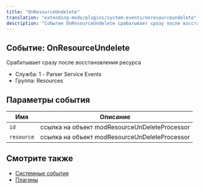 ```yaml
---
title: "OnResourceUndelete"
translation: "extending-modx/plugins/system-events/onresourceundelete"
description: "Событие OnResourceUndelete срабатывает сразу после восстановления ресурса"
---
```


## Событие: OnResourceUndelete

Срабатывает сразу после восстановления ресурса 

-   Служба: 1 - Parser Service Events
-   Группа: Resources

## Параметры события

| Имя    | Описание                                            |
| ------ | --------------------------------------------------- |
| `id` | ссылка на объект modResourceUnDeleteProcessor         |
| `resource` | ссылка на объект modResourceUnDeleteProcessor   |

## Смотрите также

-   [Системные события](extending-modx/plugins/system-events "Системные события")
-   [Плагины](extending-modx/plugins "Плагины")